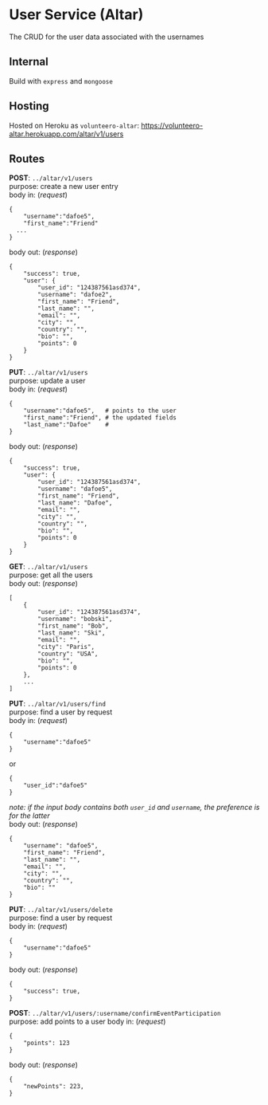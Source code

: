 # User Service (Altar)  
The CRUD for the user data associated with the usernames  
## Internal  
Build with `express` and `mongoose`   
## Hosting  
Hosted on Heroku as `volunteero-altar`: https://volunteero-altar.herokuapp.com/altar/v1/users  
## Routes  
**POST**: `../altar/v1/users`  
purpose: create a new user entry  
body in: (_request_)    
```
{
	"username":"dafoe5",
	"first_name":"Friend"
  ...
}
```   
body out: (_response_)  
```
{
	"success": true,
	"user": {
		"user_id": "124387561asd374",
		"username": "dafoe2",
		"first_name": "Friend",
		"last_name": "",
		"email": "",
		"city": "",
		"country": "",
		"bio": "",
		"points": 0
	}
}
```     
  
**PUT**: `../altar/v1/users`  
purpose: update a user  
body in: (_request_)    
```
{
	"username":"dafoe5",   # points to the user
	"first_name":"Friend", # the updated fields
	"last_name":"Dafoe"    #
}
```   
body out: (_response_)  
```
{
	"success": true,
	"user": {
		"user_id": "124387561asd374",
		"username": "dafoe5",
		"first_name": "Friend",
		"last_name": "Dafoe",
		"email": "",
		"city": "",
		"country": "",
		"bio": "",
		"points": 0
	}
}
```    
  
**GET**: `../altar/v1/users`    
purpose: get all the users  
body out: (_response_)  
```
[
	{
		"user_id": "124387561asd374",
		"username": "bobski",
		"first_name": "Bob",
		"last_name": "Ski",
		"email": "",
		"city": "Paris",
		"country": "USA",
		"bio": "",
		"points": 0
	},
	...
]
```
  
**PUT**: `../altar/v1/users/find`    
purpose: find a user by request  
body in: (_request_)  
```
{
	"username":"dafoe5"  
}
```   
or  
```
{
	"user_id":"dafoe5"  
}
```  
_note: if the input body contains both `user_id` and `username`, the preference is for the latter_  
body out: (_response_)  
```
{
	"username": "dafoe5",
	"first_name": "Friend",
	"last_name": "",
	"email": "",
	"city": "",
	"country": "",
	"bio": ""
}
```  
  
**PUT**: `../altar/v1/users/delete`      
purpose: find a user by request  
body in: (_request_)  
```
{
	"username":"dafoe5"
}
``` 
body out: (_response_)  
```
{
	"success": true,
}
```

**POST**: `../altar/v1/users/:username/confirmEventParticipation`      
purpose: add points to a user
body in: (_request_)  
```
{
	"points": 123
}
``` 
body out: (_response_)  
```
{
	"newPoints": 223,
}
```
